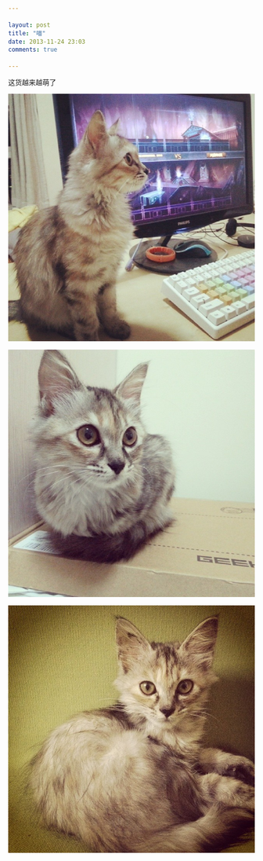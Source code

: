 ```yaml
---

layout: post
title: "喵"
date: 2013-11-24 23:03
comments: true

---
```

这货越来越萌了

![](/media/pic/miao01.jpg)


![](/media/pic/miao02.jpg)

![](/media/pic/miao03.jpg)